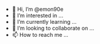 - 👋 Hi, I’m @emon90e
- 👀 I’m interested in ...
- 🌱 I’m currently learning ...
- 💞️ I’m looking to collaborate on ...
- 📫 How to reach me ...

<!---
emon90e/emon90e is a ✨ special ✨ repository because its `README.md` (this file) appears on your GitHub profile.
You can click the Preview link to take a look at your changes.
--->
